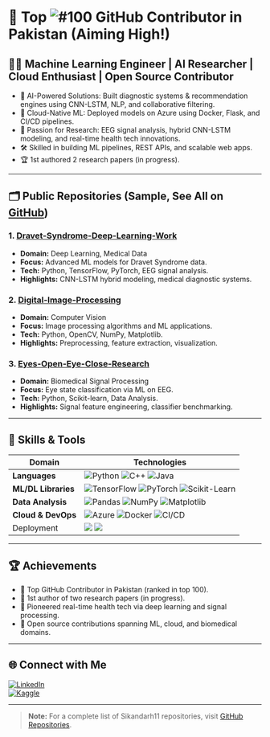 # 🌟 Top ![#100](https://img.shields.io/badge/100-green) GitHub Contributor in Pakistan (Aiming High!)

## 👨‍💻 Machine Learning Engineer | AI Researcher | Cloud Enthusiast | Open Source Contributor

- 🧠 AI-Powered Solutions: Built diagnostic systems & recommendation engines using CNN-LSTM, NLP, and collaborative filtering.
- 🚀 Cloud-Native ML: Deployed models on Azure using Docker, Flask, and CI/CD pipelines.
- 🧪 Passion for Research: EEG signal analysis, hybrid CNN-LSTM modeling, and real-time health tech innovations.
- 🛠 Skilled in building ML pipelines, REST APIs, and scalable web apps.
- 🏆 1st authored 2 research papers (in progress).

---

## 🗂️ Public Repositories (Sample, See All on [GitHub](https://github.com/Sikandarh11?tab=repositories))

### 1. [Dravet-Syndrome-Deep-Learning-Work](https://github.com/Sikandarh11/Dravet-Syndrome-Deep-Learning-Work)
- **Domain:** Deep Learning, Medical Data
- **Focus:** Advanced ML models for Dravet Syndrome data.
- **Tech:** Python, TensorFlow, PyTorch, EEG signal analysis.
- **Highlights:** CNN-LSTM hybrid modeling, medical diagnostic systems.


### 2. [Digital-Image-Processing](https://github.com/Sikandarh11/Digital-Image-Processing)
- **Domain:** Computer Vision
- **Focus:** Image processing algorithms and ML applications.
- **Tech:** Python, OpenCV, NumPy, Matplotlib.
- **Highlights:** Preprocessing, feature extraction, visualization.

### 3. [Eyes-Open-Eye-Close-Research](https://github.com/Sikandarh11/Eyes-Open-Eye-Close-Research)
- **Domain:** Biomedical Signal Processing
- **Focus:** Eye state classification via ML on EEG.
- **Tech:** Python, Scikit-learn, Data Analysis.
- **Highlights:** Signal feature engineering, classifier benchmarking.

---

## 🧠 Skills & Tools

| Domain | Technologies |
|--|--|
| **Languages** | ![Python](https://img.shields.io/badge/-Python-3776AB?style=for-the-badge&logo=python&logoColor=white) ![C++](https://img.shields.io/badge/-C++-00599C?style=for-the-badge&logo=c%2B%2B&logoColor=white) ![Java](https://img.shields.io/badge/-Java-007396?style=for-the-badge&logo=java&logoColor=white) |
| **ML/DL Libraries** | ![TensorFlow](https://img.shields.io/badge/-TensorFlow-FF6F00?style=for-the-badge&logo=tensorflow&logoColor=white) ![PyTorch](https://img.shields.io/badge/-PyTorch-EE4C2C?style=for-the-badge&logo=pytorch&logoColor=white) ![Scikit-Learn](https://img.shields.io/badge/-Scikit--Learn-F7931E?style=for-the-badge&logo=scikit-learn&logoColor=white) |
| **Data Analysis** | ![Pandas](https://img.shields.io/badge/-Pandas-150458?style=for-the-badge&logo=pandas&logoColor=white) ![NumPy](https://img.shields.io/badge/-NumPy-013243?style=for-the-badge&logo=numpy&logoColor=white) ![Matplotlib](https://img.shields.io/badge/-Matplotlib-000000?style=for-the-badge&logo=matplotlib&logoColor=white) |
| **Cloud & DevOps** | ![Azure](https://img.shields.io/badge/-Azure-0078D4?style=for-the-badge&logo=microsoftazure&logoColor=white) ![Docker](https://img.shields.io/badge/-Docker-2496ED?style=for-the-badge&logo=docker&logoColor=white) ![CI/CD](https://img.shields.io/badge/-CI%2FCD-0A0A0A?style=for-the-badge&logo=githubactions&logoColor=white) |
| Deployment        | <img src="https://img.shields.io/badge/-FLASK-000000?style=for-the-badge&logo=flask&logoColor=white"/> <img src="https://img.shields.io/badge/-MongoDB-47A248?style=for-the-badge&logo=mongodb&logoColor=white"/> |

---

## 🏆 Achievements

- 💯 Top GitHub Contributor in Pakistan (ranked in top 100).
- 🥇 1st author of two research papers (in progress).
- 🏥 Pioneered real-time health tech via deep learning and signal processing.
- 🏅 Open source contributions spanning ML, cloud, and biomedical domains.

---

## 🌐 Connect with Me

[![LinkedIn](https://img.shields.io/badge/-LinkedIn-blue?style=flat-square&logo=LinkedIn&logoColor=white)](https://www.linkedin.com/in/sikandar-hussain-956b3a253/)  
[![Kaggle](https://img.shields.io/badge/-Kaggle-blue?style=flat-square&logo=Kaggle&logoColor=white)](https://www.kaggle.com/sikandarnust)

---

> **Note:** For a complete list of Sikandarh11 repositories, visit [GitHub Repositories](https://github.com/Sikandarh11?tab=repositories).
